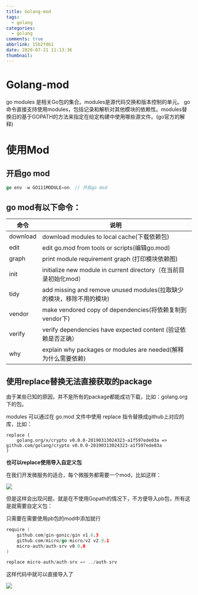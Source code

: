 ```yaml
---
title: Golang-mod
tags:
  - golang
categories:
  - golang
comments: true
abbrlink: 15b2f0b1
date: 2020-07-21 11:13:36
thumbnail:
---
```


# Golang-mod

go modules 是相关Go包的集合。modules是源代码交换和版本控制的单元。 go命令直接支持使用modules，包括记录和解析对其他模块的依赖性。modules替换旧的基于GOPATH的方法来指定在给定构建中使用哪些源文件。(go官方的解释)

# 使用Mod

## 开启go mod
```go
go env -w GO111MODULE=on  // 开启go mod

```

## go mod有以下命令：
|  命令   | 说明  |
|  ----  | ----  |
| download  | download modules to local cache(下载依赖包) |
| edit  | edit go.mod from tools or scripts(编辑go.mod) |
| graph  | 	print module requirement graph (打印模块依赖图) |
| init  | initialize new module in current directory（在当前目录初始化mod） |
| tidy  | add missing and remove unused modules(拉取缺少的模块，移除不用的模块) |
| vendor  | make vendored copy of dependencies(将依赖复制到vendor下) |
| verify  | verify dependencies have expected content (验证依赖是否正确） |
| why  | explain why packages or modules are needed(解释为什么需要依赖) |

## 使用replace替换无法直接获取的package

由于某些已知的原因，并不是所有的package都能成功下载，比如：golang.org下的包。

modules 可以通过在 go.mod 文件中使用 replace 指令替换成github上对应的库，比如：

```
replace (
    golang.org/x/crypto v0.0.0-20190313024323-a1f597ede03a => github.com/golang/crypto v0.0.0-20190313024323-a1f597ede03a
)

```

**也可以replace使用导入自定义包**

在我们开发微服务的适合，每个微服务都需要一个mod，比如这样：

![](https://gitee.com/coder2m/pic/raw/master/img/blog/2020/07/21/20200721112455.png)

但是这样会出现问题，就是在不使用Gopath的情况下，不方便导入pb包，所有这是就需要自定义包：

只需要在需要使用pb包的mod中添加就行

```go
require (
	github.com/gin-gonic/gin v1.6.3
	github.com/micro/go-micro/v2 v2.9.1
	micro-auth/auth-srv v0.0.0
)

replace micro-auth/auth-srv => ../auth-srv

```

这样代码中就可以直接导入了

![](https://gitee.com/coder2m/pic/raw/master/img/blog/2020/07/21/20200721115154.png)

